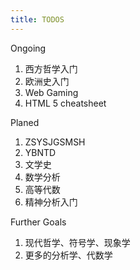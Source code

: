 ```yaml
---
title: TODOS
---
```


Ongoing
1. 西方哲学入门
2. 欧洲史入门
3. Web Gaming
4. HTML 5 cheatsheet

Planed
1. ZSYSJGSMSH
2. YBNTD
3. 文学史
4. 数学分析
5. 高等代数
6. 精神分析入门

Further Goals
1. 现代哲学、符号学、现象学
2. 更多的分析学、代数学
